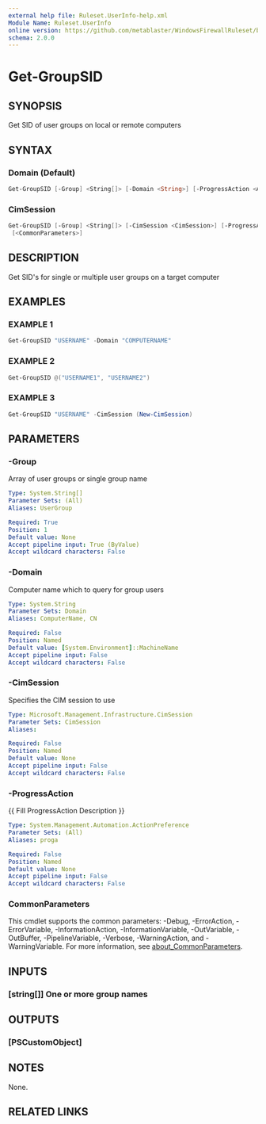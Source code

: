 ```yaml
---
external help file: Ruleset.UserInfo-help.xml
Module Name: Ruleset.UserInfo
online version: https://github.com/metablaster/WindowsFirewallRuleset/blob/master/Modules/Ruleset.UserInfo/Help/en-US/Get-GroupSID.md
schema: 2.0.0
---
```


# Get-GroupSID

## SYNOPSIS

Get SID of user groups on local or remote computers

## SYNTAX

### Domain (Default)

```powershell
Get-GroupSID [-Group] <String[]> [-Domain <String>] [-ProgressAction <ActionPreference>] [<CommonParameters>]
```

### CimSession

```powershell
Get-GroupSID [-Group] <String[]> [-CimSession <CimSession>] [-ProgressAction <ActionPreference>]
 [<CommonParameters>]
```

## DESCRIPTION

Get SID's for single or multiple user groups on a target computer

## EXAMPLES

### EXAMPLE 1

```powershell
Get-GroupSID "USERNAME" -Domain "COMPUTERNAME"
```

### EXAMPLE 2

```powershell
Get-GroupSID @("USERNAME1", "USERNAME2")
```

### EXAMPLE 3

```powershell
Get-GroupSID "USERNAME" -CimSession (New-CimSession)
```

## PARAMETERS

### -Group

Array of user groups or single group name

```yaml
Type: System.String[]
Parameter Sets: (All)
Aliases: UserGroup

Required: True
Position: 1
Default value: None
Accept pipeline input: True (ByValue)
Accept wildcard characters: False
```

### -Domain

Computer name which to query for group users

```yaml
Type: System.String
Parameter Sets: Domain
Aliases: ComputerName, CN

Required: False
Position: Named
Default value: [System.Environment]::MachineName
Accept pipeline input: False
Accept wildcard characters: False
```

### -CimSession

Specifies the CIM session to use

```yaml
Type: Microsoft.Management.Infrastructure.CimSession
Parameter Sets: CimSession
Aliases:

Required: False
Position: Named
Default value: None
Accept pipeline input: False
Accept wildcard characters: False
```

### -ProgressAction

{{ Fill ProgressAction Description }}

```yaml
Type: System.Management.Automation.ActionPreference
Parameter Sets: (All)
Aliases: proga

Required: False
Position: Named
Default value: None
Accept pipeline input: False
Accept wildcard characters: False
```

### CommonParameters

This cmdlet supports the common parameters: -Debug, -ErrorAction, -ErrorVariable, -InformationAction, -InformationVariable, -OutVariable, -OutBuffer, -PipelineVariable, -Verbose, -WarningAction, and -WarningVariable. For more information, see [about_CommonParameters](http://go.microsoft.com/fwlink/?LinkID=113216).

## INPUTS

### [string[]] One or more group names

## OUTPUTS

### [PSCustomObject]

## NOTES

None.

## RELATED LINKS
